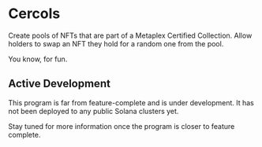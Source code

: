 # Cercols

Create pools of NFTs that are part of a Metaplex Certified Collection. Allow holders to swap an NFT they hold for a random one from the pool.

You know, for fun.

## Active Development

This program is far from feature-complete and is under development. It has not been deployed to any public Solana clusters yet.

Stay tuned for more information once the program is closer to feature complete.
